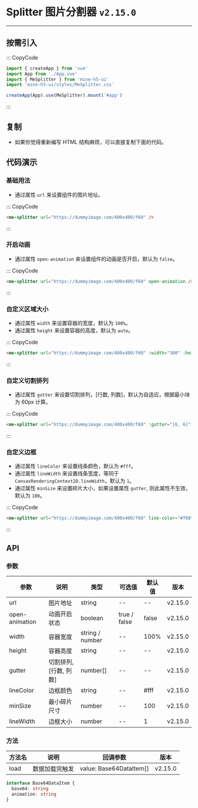 # Splitter 图片分割器 `v2.15.0`

---

## 按需引入

::: CopyCode

```ts
import { createApp } from 'vue'
import App from './App.vue'
import { MeSplitter } from 'mine-h5-ui'
import 'mine-h5-ui/styles/MeSplitter.css'

createApp(App).use(MeSplitter).mount('#app')
```

:::

## 复制

- 如果你觉得重新编写 HTML 结构麻烦，可以直接复制下面的代码。

## 代码演示

### 基础用法

- 通过属性 `url` 来设置组件的图片地址。

::: CopyCode

```html
<me-splitter url="https://dummyimage.com/400x400/f60" />
```

:::

### 开启动画

- 通过属性 `open-animation` 来设置组件的动画是否开启，默认为 `false`。

::: CopyCode

```html
<me-splitter url="https://dummyimage.com/400x400/f60" open-animation />
```

:::

### 自定义区域大小

- 通过属性 `width` 来设置容器的宽度，默认为 `100%`。
- 通过属性 `height` 来设置容器的高度，默认为 `auto`。

::: CopyCode

```html
<me-splitter url="https://dummyimage.com/400x400/f60" :width="300" :height="264" />
```

:::

### 自定义切割排列

- 通过属性 `gutter` 来设置切割排列，[行数, 列数]，默认为自适应，根据最小块为 60px 计算。

::: CopyCode

```html
<me-splitter url="https://dummyimage.com/400x400/f60" :gutter="[6, 6]" />
```

:::

### 自定义边框

- 通过属性 `lineColor` 来设置线条颜色，默认为 `#fff`。
- 通过属性 `lineWidth` 来设置线条宽度，等同于 `CanvasRenderingContext2D.lineWidth`，默认为 `1`。
- 通过属性 `minSize` 来设置碎片大小，如果设置属性 `gutter`, 则此属性不生效，默认为 `100`。

::: CopyCode

```html
<me-splitter url="https://dummyimage.com/400x400/f60" line-color="#f60" :min-size="200" :line-width="4" />
```

:::

## API

### 参数

| 参数           | 说明                   | 类型            | 可选值       | 默认值 | 版本    |
| -------------- | ---------------------- | --------------- | ------------ | ------ | ------- |
| url            | 图片地址               | string          | --           | --     | v2.15.0 |
| open-animation | 动画开启状态           | boolean         | true / false | false  | v2.15.0 |
| width          | 容器宽度               | string / number | --           | 100%   | v2.15.0 |
| height         | 容器高度               | string          | --           | --     | v2.15.0 |
| gutter         | 切割排列, [行数, 列数] | number[]        | --           | --     | v2.15.0 |
| lineColor      | 边框颜色               | string          | --           | #fff   | v2.15.0 |
| minSize        | 最小碎片尺寸           | number          | --           | 100    | v2.15.0 |
| lineWidth      | 边框大小               | number          | --           | 1      | v2.15.0 |

### 方法

| 方法名 | 说明           | 回调参数                | 版本    |
| ------ | -------------- | ----------------------- | ------- |
| load   | 数据加载完触发 | value: Base64DataItem[] | v2.15.0 |

```ts
interface Base64DataItem {
  base64: string
  animation: string
}
```
